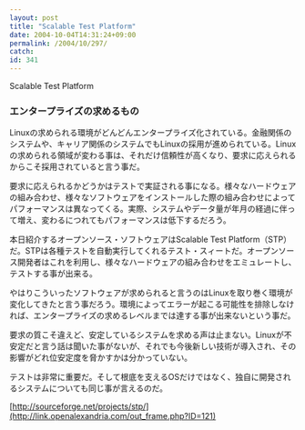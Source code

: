 ```yaml
---
layout: post
title: "Scalable Test Platform"
date: 2004-10-04T14:31:24+09:00
permalink: /2004/10/297/
catch: 
id: 341
---
```

Scalable Test Platform  
<!--more-->

### エンタープライズの求めるもの
  

Linuxの求められる環境がどんどんエンタープライズ化されている。金融関係のシステムや、キャリア関係のシステムでもLinuxの採用が進められている。Linuxの求められる領域が変わる事は、それだけ信頼性が高くなり、要求に応えられるからこそ採用されていると言う事だ。

  

要求に応えられるかどうかはテストで実証される事になる。様々なハードウェアの組み合わせ、様々なソフトウェアをインストールした際の組み合わせによってパフォーマンスは異なってくる。実際、システムやデータ量が年月の経過に伴って増え、変わるにつれてもパフォーマンスは低下するだろう。

  

本日紹介するオープンソース・ソフトウェアはScalable Test Platform（STP）だ。STPは各種テストを自動実行してくれるテスト・スィートだ。オープンソース開発者はこれを利用し、様々なハードウェアの組み合わせをエミュレートし、テストする事が出来る。

  

やはりこういったソフトウェアが求められると言うのはLinuxを取り巻く環境が変化してきたと言う事だろう。環境によってエラーが起こる可能性を排除しなければ、エンタープライズの求めるレベルまでは達する事が出来ないという事だ。

  

要求の質こそ違えど、安定しているシステムを求める声は止まない。Linuxが不安定だと言う話は聞いた事がないが、それでも今後新しい技術が導入され、その影響がどれ位安定度を脅かすかは分かっていない。

  

テストは非常に重要だ。そして根底を支えるOSだけではなく、独自に開発されるシステムについても同じ事が言えるのだ。

  

[http://sourceforge.net/projects/stp/](http://link.openalexandria.com/out_frame.php?ID=121)

